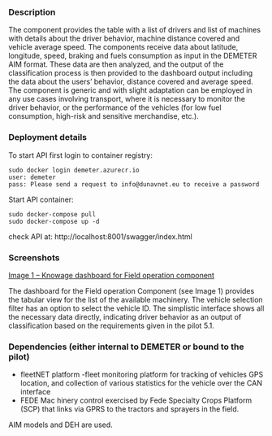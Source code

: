 ### Description
The component provides the table with a list of drivers and list of machines with details about the driver behavior, machine distance covered and vehicle average speed. The components receive data about latitude, longitude, speed, braking and fuels consumption as input in the  DEMETER  AIM  format.  These data are then analyzed, and the output of the classification process is then provided to the dashboard output including the data about the users’ behavior, distance covered and average speed. The component is generic and with slight adaptation can be employed in any use cases involving transport, where it is necessary to monitor the driver behavior, or the performance of the vehicles (for low fuel consumption, high-risk and sensitive merchandise, etc.).

### Deployment details 

To start API first login to container registry:
```
sudo docker login demeter.azurecr.io
user: demeter
pass: Please send a request to info@dunavnet.eu to receive a password 

```
Start API container:
```
sudo docker-compose pull
sudo docker-compose up -d
```

check API at:
http://localhost:8001/swagger/index.html


### Screenshots
 
[Image 1 – Knowage dashboard for Field operation component](https://sasagronet.blob.core.windows.net/demeter/fieldoperation.png)

The dashboard for the Field operation Component (see Image 1) provides the tabular view for the list of the available machinery.  The vehicle selection filter has an option to select the vehicle ID.  The simplistic interface shows all the necessary data directly, indicating driver behavior as an output of classification based on the requirements given in the pilot 5.1.

### Dependencies (either internal to DEMETER or bound to the pilot)

- fleetNET platform -fleet monitoring platform for tracking of vehicles GPS location, and collection of various statistics for the vehicle over the CAN interface 
- FEDE Mac
hinery control exercised by Fede Specialty Crops Platform (SCP) that links via GPRS to the tractors and sprayers in the field.

AIM models and DEH are used.
